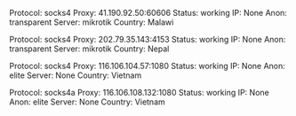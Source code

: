 Protocol: socks4
Proxy: 41.190.92.50:60606
Status: working
IP: None
Anon: transparent
Server: mikrotik
Country: Malawi

Protocol: socks4
Proxy: 202.79.35.143:4153
Status: working
IP: None
Anon: transparent
Server: mikrotik
Country: Nepal

Protocol: socks4
Proxy: 116.106.104.57:1080
Status: working
IP: None
Anon: elite
Server: None
Country: Vietnam

Protocol: socks4a
Proxy: 116.106.108.132:1080
Status: working
IP: None
Anon: elite
Server: None
Country: Vietnam

